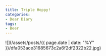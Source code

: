 ```yaml
---
title: Triple Hoppy!
categories:
- Dear Diary
tags:
- Beer
---
```


![](/assets/posts/{{ page.date | date: "%Y" }}/dfa053ace31685673c2a6f2df2322b22.jpg)
